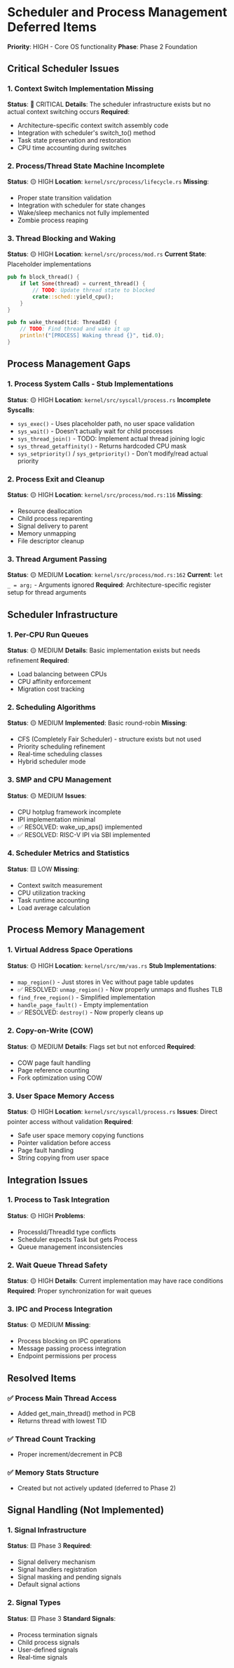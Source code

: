 # Scheduler and Process Management Deferred Items

**Priority**: HIGH - Core OS functionality
**Phase**: Phase 2 Foundation

## Critical Scheduler Issues

### 1. Context Switch Implementation Missing
**Status**: 🔴 CRITICAL
**Details**: The scheduler infrastructure exists but no actual context switching occurs
**Required**:
- Architecture-specific context switch assembly code
- Integration with scheduler's switch_to() method
- Task state preservation and restoration
- CPU time accounting during switches

### 2. Process/Thread State Machine Incomplete
**Status**: 🟡 HIGH
**Location**: `kernel/src/process/lifecycle.rs`
**Missing**:
- Proper state transition validation
- Integration with scheduler for state changes
- Wake/sleep mechanics not fully implemented
- Zombie process reaping

### 3. Thread Blocking and Waking
**Status**: 🟡 HIGH
**Location**: `kernel/src/process/mod.rs`
**Current State**: Placeholder implementations
```rust
pub fn block_thread() {
    if let Some(thread) = current_thread() {
        // TODO: Update thread state to blocked
        crate::sched::yield_cpu();
    }
}

pub fn wake_thread(tid: ThreadId) {
    // TODO: Find thread and wake it up
    println!("[PROCESS] Waking thread {}", tid.0);
}
```

## Process Management Gaps

### 1. Process System Calls - Stub Implementations
**Status**: 🟡 HIGH
**Location**: `kernel/src/syscall/process.rs`
**Incomplete Syscalls**:
- `sys_exec()` - Uses placeholder path, no user space validation
- `sys_wait()` - Doesn't actually wait for child processes
- `sys_thread_join()` - TODO: Implement actual thread joining logic
- `sys_thread_getaffinity()` - Returns hardcoded CPU mask
- `sys_setpriority()` / `sys_getpriority()` - Don't modify/read actual priority

### 2. Process Exit and Cleanup
**Status**: 🟡 HIGH
**Location**: `kernel/src/process/mod.rs:116`
**Missing**:
- Resource deallocation
- Child process reparenting
- Signal delivery to parent
- Memory unmapping
- File descriptor cleanup

### 3. Thread Argument Passing
**Status**: 🟡 MEDIUM
**Location**: `kernel/src/process/mod.rs:162`
**Current**: `let _ = arg;` - Arguments ignored
**Required**: Architecture-specific register setup for thread arguments

## Scheduler Infrastructure

### 1. Per-CPU Run Queues
**Status**: 🟡 MEDIUM
**Details**: Basic implementation exists but needs refinement
**Required**:
- Load balancing between CPUs
- CPU affinity enforcement
- Migration cost tracking

### 2. Scheduling Algorithms
**Status**: 🟡 MEDIUM
**Implemented**: Basic round-robin
**Missing**:
- CFS (Completely Fair Scheduler) - structure exists but not used
- Priority scheduling refinement
- Real-time scheduling classes
- Hybrid scheduler mode

### 3. SMP and CPU Management
**Status**: 🟡 MEDIUM
**Issues**:
- CPU hotplug framework incomplete
- IPI implementation minimal
- ✅ RESOLVED: wake_up_aps() implemented
- ✅ RESOLVED: RISC-V IPI via SBI implemented

### 4. Scheduler Metrics and Statistics
**Status**: 🟨 LOW
**Missing**:
- Context switch measurement
- CPU utilization tracking
- Task runtime accounting
- Load average calculation

## Process Memory Management

### 1. Virtual Address Space Operations
**Status**: 🟡 HIGH
**Location**: `kernel/src/mm/vas.rs`
**Stub Implementations**:
- `map_region()` - Just stores in Vec without page table updates
- ✅ RESOLVED: `unmap_region()` - Now properly unmaps and flushes TLB
- `find_free_region()` - Simplified implementation
- `handle_page_fault()` - Empty implementation
- ✅ RESOLVED: `destroy()` - Now properly cleans up

### 2. Copy-on-Write (COW)
**Status**: 🟡 MEDIUM
**Details**: Flags set but not enforced
**Required**:
- COW page fault handling
- Page reference counting
- Fork optimization using COW

### 3. User Space Memory Access
**Status**: 🟡 HIGH
**Location**: `kernel/src/syscall/process.rs`
**Issues**: Direct pointer access without validation
**Required**:
- Safe user space memory copying functions
- Pointer validation before access
- Page fault handling
- String copying from user space

## Integration Issues

### 1. Process to Task Integration
**Status**: 🟡 HIGH
**Problems**:
- ProcessId/ThreadId type conflicts
- Scheduler expects Task but gets Process
- Queue management inconsistencies

### 2. Wait Queue Thread Safety
**Status**: 🟡 HIGH
**Details**: Current implementation may have race conditions
**Required**: Proper synchronization for wait queues

### 3. IPC and Process Integration
**Status**: 🟡 MEDIUM
**Missing**:
- Process blocking on IPC operations
- Message passing process integration
- Endpoint permissions per process

## Resolved Items

### ✅ Process Main Thread Access
- Added get_main_thread() method in PCB
- Returns thread with lowest TID

### ✅ Thread Count Tracking
- Proper increment/decrement in PCB

### ✅ Memory Stats Structure
- Created but not actively updated (deferred to Phase 2)

## Signal Handling (Not Implemented)

### 1. Signal Infrastructure
**Status**: 🟨 Phase 3
**Required**:
- Signal delivery mechanism
- Signal handlers registration
- Signal masking and pending signals
- Default signal actions

### 2. Signal Types
**Status**: 🟨 Phase 3
**Standard Signals**:
- Process termination signals
- Child process signals
- User-defined signals
- Real-time signals